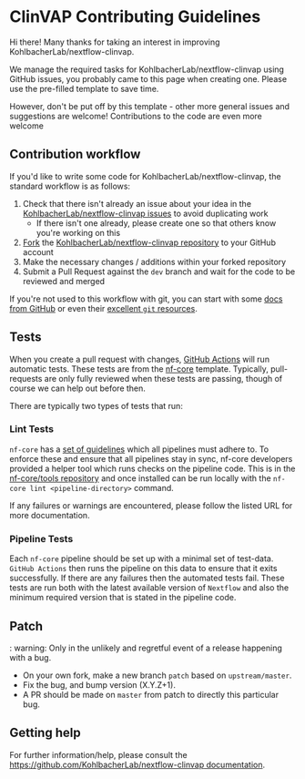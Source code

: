 # ClinVAP Contributing Guidelines

Hi there!
Many thanks for taking an interest in improving KohlbacherLab/nextflow-clinvap.

We manage the required tasks for KohlbacherLab/nextflow-clinvap using GitHub issues, you probably came to this page when creating one.
Please use the pre-filled template to save time.

However, don't be put off by this template - other more general issues and suggestions are welcome!
Contributions to the code are even more welcome

## Contribution workflow

If you'd like to write some code for KohlbacherLab/nextflow-clinvap, the standard workflow is as follows:

1. Check that there isn't already an issue about your idea in the [KohlbacherLab/nextflow-clinvap issues](https://github.com/KohlbacherLab/nextflow-clinvap/issues) to avoid duplicating work
    * If there isn't one already, please create one so that others know you're working on this
2. [Fork](https://help.github.com/en/github/getting-started-with-github/fork-a-repo) the [KohlbacherLab/nextflow-clinvap repository](https://github.com/KohlbacherLab/nextflow-clinvap) to your GitHub account
3. Make the necessary changes / additions within your forked repository
4. Submit a Pull Request against the `dev` branch and wait for the code to be reviewed and merged

If you're not used to this workflow with git, you can start with some [docs from GitHub](https://help.github.com/en/github/collaborating-with-issues-and-pull-requests) or even their [excellent `git` resources](https://try.github.io/).

## Tests

When you create a pull request with changes, [GitHub Actions](https://github.com/features/actions) will run automatic tests. These tests are from the [nf-core](https://github.com/nf-core) template. 
Typically, pull-requests are only fully reviewed when these tests are passing, though of course we can help out before then.

There are typically two types of tests that run:

### Lint Tests

`nf-core` has a [set of guidelines](https://nf-co.re/developers/guidelines) which all pipelines must adhere to.
To enforce these and ensure that all pipelines stay in sync, nf-core developers provided a helper tool which runs checks on the pipeline code. This is in the [nf-core/tools repository](https://github.com/nf-core/tools) and once installed can be run locally with the `nf-core lint <pipeline-directory>` command.

If any failures or warnings are encountered, please follow the listed URL for more documentation.

### Pipeline Tests

Each `nf-core` pipeline should be set up with a minimal set of test-data.
`GitHub Actions` then runs the pipeline on this data to ensure that it exits successfully.
If there are any failures then the automated tests fail.
These tests are run both with the latest available version of `Nextflow` and also the minimum required version that is stated in the pipeline code.

## Patch

: warning: Only in the unlikely and regretful event of a release happening with a bug.

* On your own fork, make a new branch `patch` based on `upstream/master`.
* Fix the bug, and bump version (X.Y.Z+1).
* A PR should be made on `master` from patch to directly this particular bug.

## Getting help

For further information/help, please consult the [https://github.com/KohlbacherLab/nextflow-clinvap documentation](https://github.com/KohlbacherLab/nextflow-clinvap/tree/master/docs).